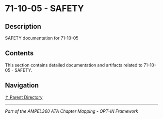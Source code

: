 # 71-10-05 - SAFETY

## Description

SAFETY documentation for 71-10-05

## Contents

This section contains detailed documentation and artifacts related to 71-10-05 - SAFETY.

## Navigation

[↑ Parent Directory](../README.md)

---

*Part of the AMPEL360 ATA Chapter Mapping - OPT-IN Framework*
